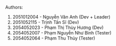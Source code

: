 Authors:
1. 2051012004 - Nguyễn Vân Anh (Dev + Leader)
2. 2051052115 - Trịnh Tấn Sĩ (Dev)
3. 2054052023 - Phạm Thị Thùy Hương (Dev)
4. 2054052007 - Phạm Nguyễn Như Bình (Tester)
5. 2054052064 - Phạm Thu Thủy (Tester)
